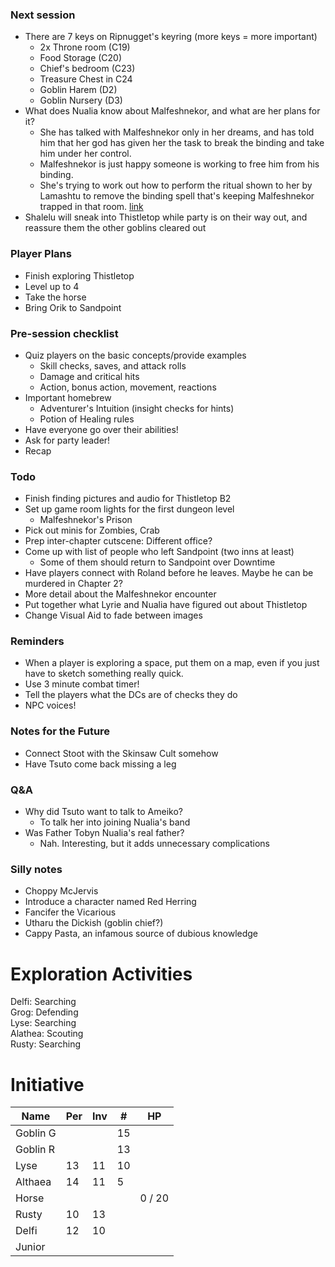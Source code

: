 ### Next session

* There are 7 keys on Ripnugget's keyring (more keys = more important)
  * 2x Throne room (C19)
  * Food Storage (C20)
  * Chief's bedroom (C23)
  * Treasure Chest in C24
  * Goblin Harem (D2)
  * Goblin Nursery (D3)
* What does Nualia know about Malfeshnekor, and what are her plans for it?
  * She has talked with Malfeshnekor only in her dreams, and has told him that her god has given her the task to break the binding and take him under her control.
  * Malfeshnekor is just happy someone is working to free him from his binding.
  * She's trying to work out how to perform the ritual shown to her by Lamashtu to remove the binding spell that's keeping Malfeshnekor trapped in that room. [link](https://paizo.com/threads/rzs2t67q?Is-Nualia-dumb#2)
* Shalelu will sneak into Thistletop while party is on their way out, and reassure them the other goblins cleared out

### Player Plans

* Finish exploring Thistletop
* Level up to 4
* Take the horse
* Bring Orik to Sandpoint

### Pre-session checklist

* Quiz players on the basic concepts/provide examples
  * Skill checks, saves, and attack rolls
  * Damage and critical hits
  * Action, bonus action, movement, reactions
* Important homebrew
  * Adventurer's Intuition (insight checks for hints)
  * Potion of Healing rules
* Have everyone go over their abilities!
* Ask for party leader!
* Recap

### Todo

* Finish finding pictures and audio for Thistletop B2
* Set up game room lights for the first dungeon level
  * Malfeshnekor's Prison
* Pick out minis for Zombies, Crab
* Prep inter-chapter cutscene: Different office?
* Come up with list of people who left Sandpoint (two inns at least)
  * Some of them should return to Sandpoint over Downtime
* Have players connect with Roland before he leaves. Maybe he can be murdered in Chapter 2?
* More detail about the Malfeshnekor encounter
* Put together what Lyrie and Nualia have figured out about Thistletop
* Change Visual Aid to fade between images

### Reminders

* When a player is exploring a space, put them on a map, even if you just have to sketch something really quick.
* Use 3 minute combat timer!
* Tell the players what the DCs are of checks they do
* NPC voices!

### Notes for the Future

* Connect Stoot with the Skinsaw Cult somehow
* Have Tsuto come back missing a leg

### Q&A

* Why did Tsuto want to talk to Ameiko?
  * To talk her into joining Nualia's band
* Was Father Tobyn Nualia's real father?
  * Nah. Interesting, but it adds unnecessary complications

### Silly notes

* Choppy McJervis
* Introduce a character named Red Herring
* Fancifer the Vicarious
* Utharu the Dickish (goblin chief?)
* Cappy Pasta, an infamous source of dubious knowledge

# Exploration Activities

Delfi: Searching  
Grog: Defending  
Lyse: Searching  
Alathea: Scouting  
Rusty: Searching

# Initiative

| Name     | Per | Inv | #  | HP     |
|----------|-----|-----|----|--------|
| Goblin G |     |     | 15 |        |
| Goblin R |     |     | 13 |        |
| Lyse     | 13  | 11  | 10 |        |
| Althaea  | 14  | 11  | 5  |        |
| Horse    |     |     |    | 0 / 20 |
| Rusty    | 10  | 13  |    |        |
| Delfi    | 12  | 10  |    |        |
| Junior   |     |     |    |        |
